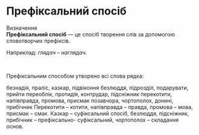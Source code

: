 # Префіксальний спосіб

<div class="space">
<div class="eoz-wrap">
<span class="eoz">Визначення</span>
<div class="eoz-text">
<b>Префіксальний спосіб</b> — це спосiб творення слiв за допомогою словотворчих префiксiв.
</div>
</div>
</div>


Наприклад: <i>глядач – наглядач</i>.

<br>
<quiz correctLabel="correct" incorrectLabel="incorrect" checkLabel="check">
    <question text="">
       <p>Префіксальним способом утворено всі слова рядка:</p>
        <answer>безнадія, праліс, казкар, підвіконня</answer>
        <answer>безлюддя, підрозділ, подарувати, прийти</answer>
        <answer>переоблік, протидія, контрудар, підсніжник</answer>
        <answer correct>перекотити, напівправда, промова, присмак</answer>
        <answer>позавчора, чортополох, донині, прибічник</answer>
        <explanation>
        Перекотити – котити, напівправда – правда, промова – мова, присмак – смак. Казкар – суфіксальний спосіб, безлюддя, підсніжник, прибічник – префіксально- суфіксальний, чортополох – складання основ.
        <explanation>
    </question>
</quiz>
